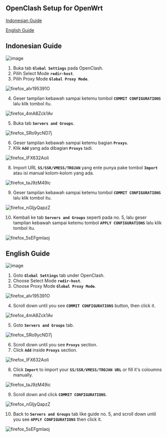 ## OpenClash Setup for OpenWrt

[Indonesian Guide](#indonesian-guide)

[English Guide](#english-guide)


## Indonesian Guide

![image](https://user-images.githubusercontent.com/20932301/123377774-7e05b700-d5b6-11eb-97e3-bd7847b41244.png)

1. Buka tab **```Global Settings```** pada OpenClash.
2. Pilih Select Mode **```redir-host```**.
3. Pilih Proxy Mode **```Global Proxy Mode```**.

![firefox_aIv195391O](https://user-images.githubusercontent.com/20932301/123380876-2f5a1c00-d5ba-11eb-8aa5-26858ef34cbe.png)

4. Geser tampilan kebawah sampai ketemu tombol **```COMMIT CONFIGURATIONS```** lalu klik tombol itu.

![firefox_4mA8Zck1Av](https://user-images.githubusercontent.com/20932301/123381075-75af7b00-d5ba-11eb-8916-d23eb9b441e6.png)

5. Buka tab **```Servers and Groups```**.

![firefox_SRo9ycND7j](https://user-images.githubusercontent.com/20932301/123381230-a7284680-d5ba-11eb-9acf-bab4f4bbf729.png)

6. Geser tampilan kebawah sampai ketemu bagian **```Proxys```**.
7. Klik **```Add```** yang ada dibagian **```Proxys```** tadi.

![firefox_IFX632AoIi](https://user-images.githubusercontent.com/20932301/123382382-15b9d400-d5bc-11eb-9af2-98aa28758366.png)

8. Import URL **```SS/SSR/VMESS/TROJAN```** yang ente punya pake tombol **```Import```** atau isi manual kolom-kolom yang ada.

![firefox_taJ9zM49ic](https://user-images.githubusercontent.com/20932301/123382427-2407f000-d5bc-11eb-8f3a-af51c7db6603.png)

9. Geser tampilan kebawah sampai ketemu tombol  **```COMMIT CONFIGURATIONS```** lalu klik tombol itu.

![firefox_nGljyQapzZ](https://user-images.githubusercontent.com/20932301/123382675-69c4b880-d5bc-11eb-9a88-b633fa1ec40b.png)

10. Kembali ke tab **```Servers and Groups```** seperti pada no. 5, lalu geser tampilan kebawah sampai ketemu tombol **```APPLY CONFIGURATIONS```**  lalu klik tombol itu.

![firefox_5sEFgmIaoj](https://user-images.githubusercontent.com/20932301/123382913-b14b4480-d5bc-11eb-8c98-322c3fe42b00.png)





## English Guide

![image](https://user-images.githubusercontent.com/20932301/123377774-7e05b700-d5b6-11eb-97e3-bd7847b41244.png)

1. Goto **```Global Settings```** tab under OpenClash.
2. Choose Select Mode **```redir-host```**.
3. Choose Proxy Mode **```Global Proxy Mode```**.

![firefox_aIv195391O](https://user-images.githubusercontent.com/20932301/123380876-2f5a1c00-d5ba-11eb-8aa5-26858ef34cbe.png)

4. Scroll down until you see **```COMMIT CONFIGURATIONS```** button, then click it.

![firefox_4mA8Zck1Av](https://user-images.githubusercontent.com/20932301/123381075-75af7b00-d5ba-11eb-8916-d23eb9b441e6.png)

5. Goto **```Servers and Groups```** tab.

![firefox_SRo9ycND7j](https://user-images.githubusercontent.com/20932301/123381240-aa233700-d5ba-11eb-81dc-730aba2c65c1.png)

6. Scroll down until you see **```Proxys```** section.
7. Click **```Add```** inside **```Proxys```** section.

![firefox_IFX632AoIi](https://user-images.githubusercontent.com/20932301/123382359-105c8980-d5bc-11eb-8212-1da04bb0afbe.png)

8. Click **```Import```** to import your **```SS/SSR/VMESS/TROJAN URL```** or fill it's coloumns manually.

![firefox_taJ9zM49ic](https://user-images.githubusercontent.com/20932301/123382444-28340d80-d5bc-11eb-9161-4805b55f7f18.png)

9. Scroll down and click  **```COMMIT CONFIGURATIONS```**.

![firefox_nGljyQapzZ](https://user-images.githubusercontent.com/20932301/123382665-66c9c800-d5bc-11eb-825b-74e285daec31.png)

10. Back to **```Servers and Groups```** tab like guide no. 5, and scroll down until you see **```APPLY CONFIGURATIONS```** then click it.

![firefox_5sEFgmIaoj](https://user-images.githubusercontent.com/20932301/123382899-ad1f2700-d5bc-11eb-8c68-243702186a08.png)
